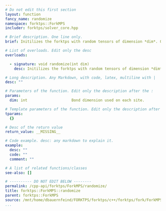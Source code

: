 ```yaml
---
# Do not edit this first section
layout: function
fancy_name: randomize
namespace: forktps::ForkMPS
includer: forktps/solver_core.hpp

# Brief description. One line only.
brief: Initilizes the forktps with random tensors of dimension *dim*. Only implemented for cases without QN conservation.

# List of overloads. Edit only the desc
overloads:

  - signature: void randomize(int dim)
    desc: Initilizes the forktps with random tensors of dimension *dim*. Only implemented for cases without QN conservation.

# Long description. Any Markdown, with code, latex, multiline with |
desc: ""

# Parameters of the function. Edit only the description after the :
params:
  dim: int                    Bond dimension used on each site.

# Template parameters of the function. Edit only the description after the :
tparams:
  {}

# Desc of the return value
return_value: __MISSING__

# Code example. desc: any markdown to explain it.
example:
  desc: ""
  code: ""
  comment: ""

# A list of related functions/classes
see-also: []

# ---------- DO NOT EDIT BELOW --------
permalink: /cpp-api/forktps/ForkMPS/randomize/
title: forktps::ForkMPS::randomize
parent: forktps::ForkMPS
source: /mnt/home/dbauernfeind/FORKTPS/forktps/c++/forktps/fork/ForkMPS.hpp
...
```


